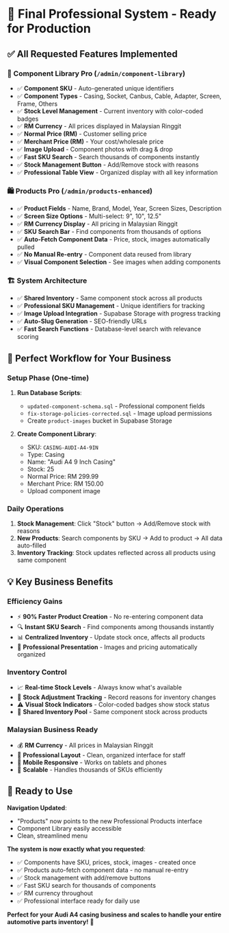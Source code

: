 # 🎉 Final Professional System - Ready for Production

## ✅ **All Requested Features Implemented**

### **🔧 Component Library Pro** (`/admin/component-library`)
- ✅ **Component SKU** - Auto-generated unique identifiers
- ✅ **Component Types** - Casing, Socket, Canbus, Cable, Adapter, Screen, Frame, Others
- ✅ **Stock Level Management** - Current inventory with color-coded badges
- ✅ **RM Currency** - All prices displayed in Malaysian Ringgit
- ✅ **Normal Price (RM)** - Customer selling price
- ✅ **Merchant Price (RM)** - Your cost/wholesale price  
- ✅ **Image Upload** - Component photos with drag & drop
- ✅ **Fast SKU Search** - Search thousands of components instantly
- ✅ **Stock Management Button** - Add/Remove stock with reasons
- ✅ **Professional Table View** - Organized display with all key information

### **🛍️ Products Pro** (`/admin/products-enhanced`) 
- ✅ **Product Fields** - Name, Brand, Model, Year, Screen Sizes, Description
- ✅ **Screen Size Options** - Multi-select: 9", 10", 12.5"
- ✅ **RM Currency Display** - All pricing in Malaysian Ringgit  
- ✅ **SKU Search Bar** - Find components from thousands of options
- ✅ **Auto-Fetch Component Data** - Price, stock, images automatically pulled
- ✅ **No Manual Re-entry** - Component data reused from library
- ✅ **Visual Component Selection** - See images when adding components

### **🏗️ System Architecture**
- ✅ **Shared Inventory** - Same component stock across all products
- ✅ **Professional SKU Management** - Unique identifiers for tracking
- ✅ **Image Upload Integration** - Supabase Storage with progress tracking
- ✅ **Auto-Slug Generation** - SEO-friendly URLs
- ✅ **Fast Search Functions** - Database-level search with relevance scoring

## 🎯 **Perfect Workflow for Your Business**

### **Setup Phase (One-time)**
1. **Run Database Scripts**:
   - `updated-component-schema.sql` - Professional component fields
   - `fix-storage-policies-corrected.sql` - Image upload permissions
   - Create `product-images` bucket in Supabase Storage

2. **Create Component Library**:
   - SKU: `CASING-AUDI-A4-9IN`
   - Type: Casing
   - Name: "Audi A4 9 Inch Casing"
   - Stock: 25
   - Normal Price: RM 299.99
   - Merchant Price: RM 150.00
   - Upload component image

### **Daily Operations**
1. **Stock Management**: Click "Stock" button → Add/Remove stock with reasons
2. **New Products**: Search components by SKU → Add to product → All data auto-filled
3. **Inventory Tracking**: Stock updates reflected across all products using same component

## 💡 **Key Business Benefits**

### **Efficiency Gains**
- ⚡ **90% Faster Product Creation** - No re-entering component data
- 🔍 **Instant SKU Search** - Find components among thousands instantly  
- 📊 **Centralized Inventory** - Update stock once, affects all products
- 🎯 **Professional Presentation** - Images and pricing automatically organized

### **Inventory Control**
- 📈 **Real-time Stock Levels** - Always know what's available
- 📝 **Stock Adjustment Tracking** - Record reasons for inventory changes
- ⚠️ **Visual Stock Indicators** - Color-coded badges show stock status
- 🔄 **Shared Inventory Pool** - Same component stock across products

### **Malaysian Business Ready**
- 💰 **RM Currency** - All prices in Malaysian Ringgit
- 🏢 **Professional Layout** - Clean, organized interface for staff
- 📱 **Mobile Responsive** - Works on tablets and phones
- 🚀 **Scalable** - Handles thousands of SKUs efficiently

## 🚀 **Ready to Use**

**Navigation Updated**: 
- "Products" now points to the new Professional Products interface
- Component Library easily accessible
- Clean, streamlined menu

**The system is now exactly what you requested**:
- ✅ Components have SKU, prices, stock, images - created once
- ✅ Products auto-fetch component data - no manual re-entry
- ✅ Stock management with add/remove buttons
- ✅ Fast SKU search for thousands of components  
- ✅ RM currency throughout
- ✅ Professional interface ready for daily use

**Perfect for your Audi A4 casing business and scales to handle your entire automotive parts inventory!** 🎉